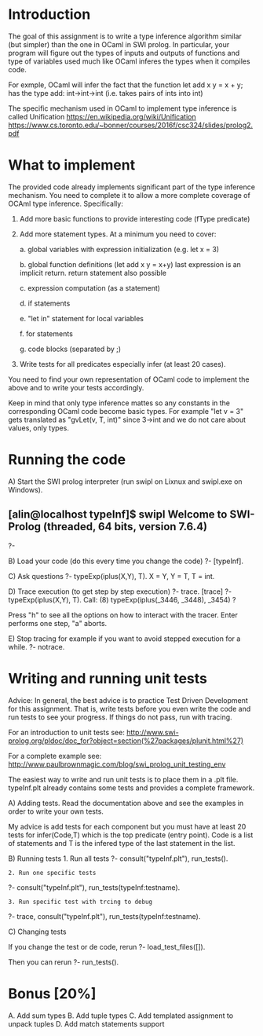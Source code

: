 Introduction
============

The goal of this assignment is to write a type inference
algorithm similar (but simpler) than the one in OCaml in SWI prolog.
In particular, your program will figure out the types of inputs
and outputs of functions and type of variables used much like
OCaml inferes the types when it compiles code.

For exmple, OCaml will infer the fact that the function
let add x y = x + y;
has the type add: int->int->int (i.e. takes pairs of ints into int)

The specific mechanism used in OCaml to implement type inference
is called Unification 
https://en.wikipedia.org/wiki/Unification
https://www.cs.toronto.edu/~bonner/courses/2016f/csc324/slides/prolog2.pdf


What to implement
=================

The provided code already implements significant part of the 
type inference mechanism. You need to complete it to allow
a more complete coverage of OCAml type inference. Specifically:

1. Add more basic functions to provide interesting code (fType predicate)
2. Add more statement types. At a minimum you need to cover:
   
   a. global variables with expression initialization  (e.g. let x = 3)

   b. global function definitions (let add x y = x+y)
        last expression is an implicit return. return statement also possible

   c. expression computation (as a statement)

   d. if statements

   e. "let in" statement for local variables

   f. for statements

   g. code blocks (separated by ;)
   
4. Write tests for all predicates especially infer (at least 20 cases).

You need to find your own representation of OCaml code to implement the above and to write your tests accordingly. 

Keep in mind that only type inference mattes so any constants in the corresponding OCaml code become basic types. For example "let v = 3" gets translated as "gvLet(v, T, int)" since  3->int and we do not care about values, only types.

Running the code
================

A) Start the SWI prolog interpreter (run swipl 
on Lixnux and swipl.exe on Windows).

[alin@localhost typeInf]$ swipl
Welcome to SWI-Prolog (threaded, 64 bits, version 7.6.4)
-------
?-

B) Load your code (do this every time you change the code)
?- [typeInf].

C) Ask questions
?- typeExp(iplus(X,Y), T).
X = Y, Y = T, T = int.

D) Trace execution (to get step by step execution)
?- trace.
[trace]  ?- typeExp(iplus(X,Y), T).
    Call: (8) typeExp(iplus(_3446, _3448), _3454) ? 

Press "h" to see all the options on how to interact 
with the tracer. Enter performs one step, "a" aborts.

E) Stop tracing for example if you want to  avoid stepped
execution for a while.
?- notrace.

Writing and running unit tests
==============================

Advice: In general, the best advice is to practice 
Test Driven Development for this assignment. That is, 
write tests before you even write the code and run
tests to see your progress. If things do not pass, run 
with tracing. 

For an introduction to unit tests see:
http://www.swi-prolog.org/pldoc/doc_for?object=section(%27packages/plunit.html%27)

For a complete example see:
http://www.paulbrownmagic.com/blog/swi_prolog_unit_testing_env

The easiest way to write and run unit tests is to place them
in a .plt file. typeInf.plt already contains some tests and 
provides a complete framework.

A) Adding tests. Read the documentation above and see the 
examples in order to write your own tests. 

My advice is add tests for each component but you must have 
at least 20 tests for infer(Code,T) which is the top predicate
(entry point). Code is a list of statements and T is the infered
type of the last statement in the list. 

B) Running tests
    1. Run all tests
?- consult("typeInf.plt"), run_tests().

    2. Run one specific tests
?- consult("typeInf.plt"), run_tests(typeInf:testname).

    3. Run specific test with trcing to debug
?- trace, consult("typeInf.plt"), run_tests(typeInf:testname).

C) Changing tests

If you change the test or de code, rerun 
?- load_test_files([]).

Then you can rerun
?- run_tests().

Bonus [20%]
=====

A. Add sum types
B. Add tuple types
C. Add templated assignment to unpack tuples
D. Add match statements support 

